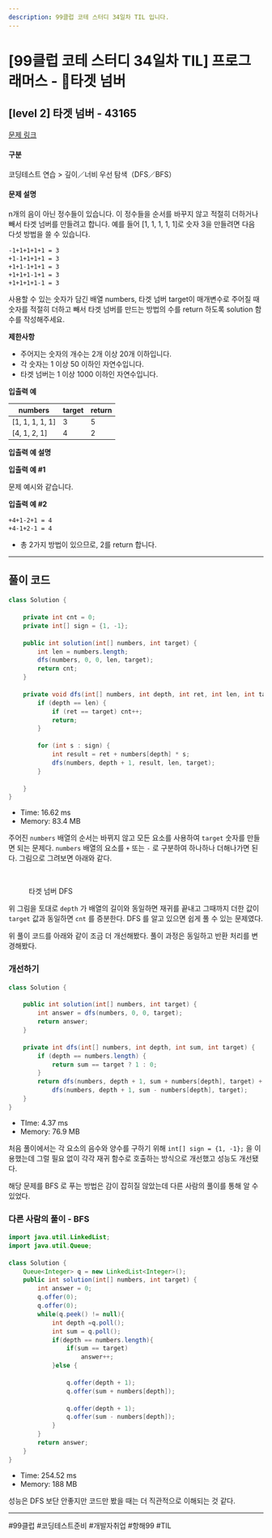 ```yaml
---
description: 99클럽 코테 스터디 34일차 TIL 입니다.
---
```


# \[99클럽 코테 스터디 34일차 TIL]  프로그래머스 - 타겟 넘버

## \[level 2] 타겟 넘버 - 43165

[문제 링크](https://school.programmers.co.kr/learn/courses/30/lessons/43165?language=java)

#### 구분

코딩테스트 연습 > 깊이／너비 우선 탐색（DFS／BFS）

#### 문제 설명

n개의 음이 아닌 정수들이 있습니다. 이 정수들을 순서를 바꾸지 않고 적절히 더하거나 빼서 타겟 넘버를 만들려고 합니다. 예를 들어 \[1, 1, 1, 1, 1]로 숫자 3을 만들려면 다음 다섯 방법을 쓸 수 있습니다.

```
-1+1+1+1+1 = 3
+1-1+1+1+1 = 3
+1+1-1+1+1 = 3
+1+1+1-1+1 = 3
+1+1+1+1-1 = 3
```

사용할 수 있는 숫자가 담긴 배열 numbers, 타겟 넘버 target이 매개변수로 주어질 때 숫자를 적절히 더하고 빼서 타겟 넘버를 만드는 방법의 수를 return 하도록 solution 함수를 작성해주세요.

**제한사항**

* 주어지는 숫자의 개수는 2개 이상 20개 이하입니다.
* 각 숫자는 1 이상 50 이하인 자연수입니다.
* 타겟 넘버는 1 이상 1000 이하인 자연수입니다.

**입출력 예**

| numbers          | target | return |
| ---------------- | ------ | ------ |
| \[1, 1, 1, 1, 1] | 3      | 5      |
| \[4, 1, 2, 1]    | 4      | 2      |

**입출력 예 설명**

**입출력 예 #1**

문제 예시와 같습니다.

**입출력 예 #2**

```
+4+1-2+1 = 4
+4-1+2-1 = 4
```

* 총 2가지 방법이 있으므로, 2를 return 합니다.

***

## 풀이 코드

```java
class Solution {
    
    private int cnt = 0;
    private int[] sign = {1, -1};
    
    public int solution(int[] numbers, int target) {
        int len = numbers.length;
        dfs(numbers, 0, 0, len, target);
        return cnt;
    }
    
    private void dfs(int[] numbers, int depth, int ret, int len, int target) {
        if (depth == len) {
            if (ret == target) cnt++;
            return;
        }
        
        for (int s : sign) {
            int result = ret + numbers[depth] * s;
            dfs(numbers, depth + 1, result, len, target);
        }
        
    }
}
```

* Time: 16.62 ms
* Memory: 83.4 MB

주어진 `numbers` 배열의 순서는 바뀌지 않고 모든 요소를 사용하여 `target` 숫자를 만들면 되는 문제다. `numbers` 배열의 요소를 `+` 또는 `-` 로 구분하여 하나하나 더해나가면 된다. 그림으로 그려보면 아래와 같다.

<figure><img src="../../.gitbook/assets/타겟 넘버 dfs.jpeg" alt=""><figcaption><p>타겟 넘버 DFS</p></figcaption></figure>

위 그림을 토대로 `depth` 가 배열의 길이와 동일하면 재귀를 끝내고 그때까지 더한 값이 `target` 값과 동일하면 `cnt` 를 증분한다. DFS 를 알고 있으면 쉽게 풀 수 있는 문제였다.

위 풀이 코드를 아래와 같이 조금 더 개선해봤다. 풀이 과정은 동일하고 반환 처리를 변경해봤다.

### 개선하기

```java
class Solution {
    
    public int solution(int[] numbers, int target) {
        int answer = dfs(numbers, 0, 0, target);
        return answer;
    }
    
    private int dfs(int[] numbers, int depth, int sum, int target) {
        if (depth == numbers.length) {
            return sum == target ? 1 : 0;
        }
        return dfs(numbers, depth + 1, sum + numbers[depth], target) +
            dfs(numbers, depth + 1, sum - numbers[depth], target);
    }
}
```

* TIme: 4.37 ms
* Memory: 76.9 MB

처음 풀이에서는 각 요소의 음수와 양수를 구하기 위해 `int[] sign = {1, -1};` 을 이용했는데 그럴 필요 없이 각각 재귀 함수로 호출하는 방식으로 개선했고 성능도 개선됐다.

해당 문제를 BFS 로 푸는 방법은 감이 잡히질 않았는데 다른 사람의 풀이를 통해 알 수 있었다.

### 다른 사람의 풀이 - BFS

```java
import java.util.LinkedList;
import java.util.Queue;

class Solution {
    Queue<Integer> q = new LinkedList<Integer>();
    public int solution(int[] numbers, int target) {
        int answer = 0;
        q.offer(0);
        q.offer(0);
        while(q.peek() != null){
            int depth =q.poll();
            int sum = q.poll();
            if(depth == numbers.length){
                if(sum == target)
                    answer++;
            }else {

                q.offer(depth + 1);
                q.offer(sum + numbers[depth]);

                q.offer(depth + 1);
                q.offer(sum - numbers[depth]);
            }
        }
        return answer;
    }   
}
```

* Time: 254.52 ms
* Memory: 188 MB

성능은 DFS 보단 안좋지만 코드만 봤을 때는 더 직관적으로 이해되는 것 같다.

***

\#99클럽 #코딩테스트준비 #개발자취업 #항해99 #TIL
